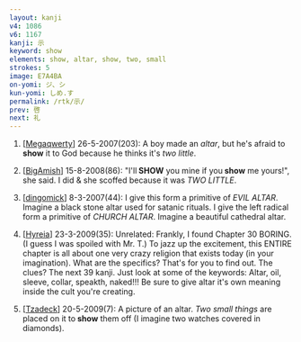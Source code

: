 ```yaml
---
layout: kanji
v4: 1086
v6: 1167
kanji: 示
keyword: show
elements: show, altar, show, two, small
strokes: 5
image: E7A4BA
on-yomi: ジ、シ
kun-yomi: しめ.す
permalink: /rtk/示/
prev: 啓
next: 礼
---
```


1) [<a href="http://kanji.koohii.com/profile/Megaqwerty">Megaqwerty</a>] 26-5-2007(203): A boy made an <em>altar</em>, but he&#039;s afraid to<strong> show</strong> it to God because he thinks it&#039;s <em>two little</em>.

2) [<a href="http://kanji.koohii.com/profile/BigAmish">BigAmish</a>] 15-8-2008(86): &quot;I&#039;ll<strong> SHOW</strong> you mine if you<strong> show</strong> me yours!&quot;, she said. I did &amp; she scoffed because it was <em>TWO LITTLE</em>.

3) [<a href="http://kanji.koohii.com/profile/dingomick">dingomick</a>] 8-3-2007(44): I give this form a primitive of <em>EVIL ALTAR</em>. Imagine a black stone altar used for satanic rituals. I give the left radical form a primitive of <em>CHURCH ALTAR</em>. Imagine a beautiful cathedral altar.

4) [<a href="http://kanji.koohii.com/profile/Hyreia">Hyreia</a>] 23-3-2009(35): Unrelated: Frankly, I found Chapter 30 BORING. (I guess I was spoiled with Mr. T.) To jazz up the excitement, this ENTIRE chapter is all about one very crazy religion that exists today (in your imagination). What are the specifics? That&#039;s for you to find out. The clues? The next 39 kanji. Just look at some of the keywords: Altar, oil, sleeve, collar, speakth, naked!!! Be sure to give altar it&#039;s own meaning inside the cult you&#039;re creating.

5) [<a href="http://kanji.koohii.com/profile/Tzadeck">Tzadeck</a>] 20-5-2009(7): A picture of an altar. <em>Two small things</em> are placed on it to<strong> show</strong> them off (I imagine two watches covered in diamonds).

